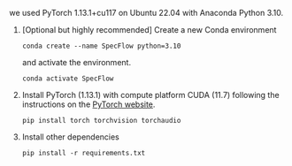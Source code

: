 we used PyTorch 1.13.1+cu117 on Ubuntu 22.04 with Anaconda Python 3.10. 

1. [Optional but highly recommended] Create a new Conda environment
    ~~~
    conda create --name SpecFlow python=3.10
    ~~~
    
    and activate the environment. 

    ~~~
    conda activate SpecFlow
    ~~~

2. Install PyTorch (1.13.1) with compute platform CUDA (11.7) following the instructions on the [PyTorch website](https://pytorch.org/).

    ~~~
    pip install torch torchvision torchaudio
    ~~~

3. Install other dependencies
    
    ~~~
    pip install -r requirements.txt
    ~~~

